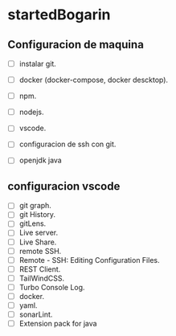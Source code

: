# startedBogarin

## Configuracion de maquina
- [ ] instalar git.
- [ ] docker (docker-compose, docker descktop).
- [ ] npm.
- [ ] nodejs.
- [ ] vscode.
- [ ] configuracion de ssh con git.
- [ ] openjdk java


## configuracion vscode 

- [ ] git graph.
- [ ] git History.
- [ ] gitLens.
- [ ] Live server.
- [ ] Live Share.
- [ ] remote SSH.
- [ ] Remote - SSH: Editing Configuration Files.
- [ ] REST Client.
- [ ] TailWindCSS.
- [ ] Turbo Console Log.
- [ ] docker.
- [ ] yaml.
- [ ] sonarLint.
- [ ] Extension pack for java
